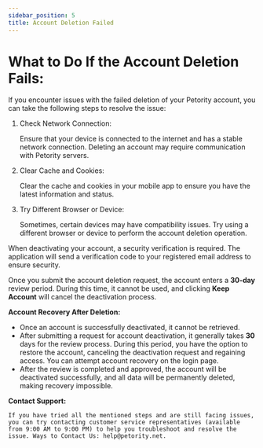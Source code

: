 ```yaml
---
sidebar_position: 5
title: Account Deletion Failed
---
```


# What to Do If the Account Deletion Fails:
If you encounter issues with the failed deletion of your Petority account, you can take the following steps to resolve the issue:

1. Check Network Connection: 

	Ensure that your device is connected to the internet and has a stable network connection. Deleting an account may require communication with Petority servers.

2. Clear Cache and Cookies: 

	Clear the cache and cookies in your mobile app to ensure you have the latest information and status.

3. Try Different Browser or Device: 

	Sometimes, certain devices may have compatibility issues. Try using a different browser or device to perform the account deletion operation.

When deactivating your account, a security verification is required. The application will send a verification code to your registered email address to ensure security.

Once you submit the account deletion request, the account enters a **30-day** review period. During this time, it cannot be used, and clicking **Keep Account** will cancel the deactivation process.

**Account Recovery After Deletion:**

+ Once an account is successfully deactivated, it cannot be retrieved.
+ After submitting a request for account deactivation, it generally takes **30** days for the review process. During this period, you have the option to restore the account, canceling the deactivation request and regaining access. You can attempt account recovery on the login page.
+ After the review is completed and approved, the account will be deactivated successfully, and all data will be permanently deleted, making recovery impossible.

**Contact Support:**

	If you have tried all the mentioned steps and are still facing issues, you can try contacting customer service representatives (available from 9:00 AM to 9:00 PM) to help you troubleshoot and resolve the issue. Ways to Contact Us: help@petority.net.